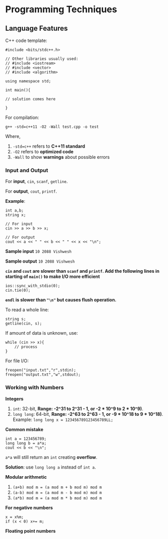 # Programming Techniques

## Language Features

C++ code template:

```
#include <bits/stdc++.h>

// Other libraries usually used:
// #include <iostream>
// #include <vector>
// #include <algorithm>

using namespace std;

int main(){

// solution comes here

}
```

For compilation:
```
g++ -std=c++11 -O2 -Wall test.cpp -o test
```
Where,
1. `-std=c++` refers to **C++11 standard**
2. `-O2` refers to **optimized code**
3. `-Wall` to show **warnings** about possible errors

### Input and Output

For **input**, `cin`, `scanf`, `getline`.

For **output**, `cout`, `printf`.

**Example**:

```
int a,b;
string x;

// For input
cin >> a >> b >> x;

// For output
cout << a << " " << b << " " << x << "\n";
```

**Sample input**
`10 2088 Vishwesh`

**Sample output**
`10 2088 Vishwesh`

**`cin` and `cout` are slower than `scanf` and `printf`. Add the following lines in starting of `main()` to make I/O more efficient**

```
ios::sync_with_stdio(0);
cin.tie(0);
```

**`endl` is slower than `"\n"` but causes flush operation.**

To read a whole line:

```
string s;
getline(cin, s);
```

If amount of data is unknown, use:

```
while (cin >> x){
	// process
}
```

For file I/O:

```
freopen("input.txt","r",stdin);
freopen("output.txt","w",stdout);
```

### Working with Numbers

**Integers**

1. `int`: 32-bit, **Range: -2^31 to 2^31 - 1, or -2 * 10^9 to 2 * 10^9)**.
2. `long long`: 64-bit, **Range: -2^63 to 2^63 - 1, or -9 * 10^18 to 9 * 10^18)**. Example: `long long x = 123456789123456789LL;`

**Common mistake**
```
int a = 123456789;
long long b = a*a;
cout << b << "\n";
```
`a*a` will still return an `int` creating **overflow**.

**Solution**: use `long long a` instead of `int a`.

**Modular arithmetic**

1. `(a+b) mod m = (a mod m + b mod m) mod m`
2. `(a-b) mod m = (a mod m - b mod m) mod m`
3. `(a*b) mod m = (a mod m * b mod m) mod m`

**For negative numbers**

```
x = x%m;
if (x < 0) x+= m;
```

**Floating point numbers**

